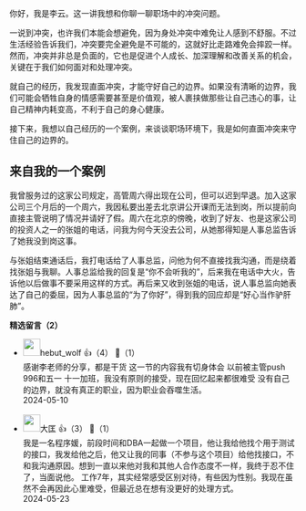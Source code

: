 你好，我是李云。这一讲我想和你聊一聊职场中的冲突问题。

一说到冲突，也许我们本能会想避免，因为身处冲突中难免让人感到不舒服。不过生活经验告诉我们，冲突要完全避免是不可能的，这就好比走路难免会摔跤一样。然而，冲突并非总是负面的，它也是促进个人成长、加深理解和改善关系的机会，关键在于我们如何面对和处理冲突。

就自己的经历，我发现直面冲突，才能守好自己的边界。如果没有清晰的边界，我们可能会牺牲自身的情感需要甚至是价值观，被人裹挟做那些让自己违心的事，让自己精神内耗变高，不利于自己的身心健康。

接下来，我想以自己经历的一个案例，来谈谈职场环境下，我是如何直面冲突来守住自己的边界的。

## 来自我的一个案例

我曾服务过的这家公司规定，高管周六得出现在公司，但可以迟到早退。加入这家公司三个月后的一个周六，我因私要出差去北京讲公开课而无法到岗，所以提前向直接主管说明了情况并请好了假。周六在北京的傍晚，收到了好友、也是这家公司的投资人之一的张姐的电话，问我为何今天没去公司，从她那得知是人事总监告诉了她我没到岗这事。

与张姐结束通话后，我打电话给了人事总监，问他为何不直接找我沟通，而是绕着找张姐与我聊。人事总监给我的回复是“你不会听我的”，后来我在电话中大火，告诉他以后做事不要采用这样的方式。再后来又收到张姐的电话，说人事总监向她表达了自己的委屈，因为人事总监的“为了你好”，得到我的回应却是“好心当作驴肝肺”。
<div><strong>精选留言（2）</strong></div><ul>
<li><img src="https://static001.geekbang.org/account/avatar/00/31/4a/27/791d0f5e.jpg" width="30px"><span>hebut_wolf</span> 👍（4） 💬（1）<div>感谢李老师的分享，都是干货  这一节的内容我有切身体会
以前被主管push 996和五一 十一加班，我没有原则的接受，现在回忆起来都很难受
没有自己的边界，就没有真正的职业，因为职业会吞噬生活。</div>2024-05-10</li><br/><li><img src="https://static001.geekbang.org/account/avatar/00/13/f6/2d/5949c425.jpg" width="30px"><span>大匡</span> 👍（3） 💬（1）<div>我是一名程序媛，前段时间和DBA一起做一个项目，他让我给他找个用于测试的接口，我发给他之后，他又让我的同事（不参与这个项目）给他找接口，不和我沟通原因。想到一直以来他对我和其他人合作态度不一样，我终于忍不住了，当面说他。
工作7年，其实经常感受区别对待，有些因为性别。我现在虽然不会再因此心里难受，但最近总在想有没更好的处理方式。</div>2024-05-23</li><br/>
</ul>